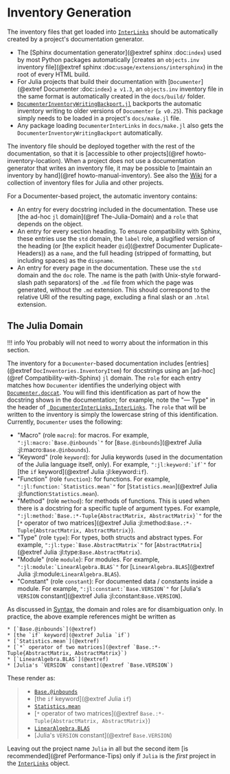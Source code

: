 # Inventory Generation

The inventory files that get loaded into [`InterLinks`](@ref) should be automatically created by a project's documentation generator.

* The [Sphinx documentation generator](@extref sphinx :doc:`index`) used by most Python packages automatically [creates an `objects.inv` inventory file](@extref sphinx :doc:`usage/extensions/intersphinx`) in the root of every HTML build.
* For Julia projects that build their documentation with [`Documenter`](@extref Documenter :doc:`index`) `≥ v1.3`, an `objects.inv` inventory file in the same format is automatically created in the `docs/build/` folder.
* [`DocumenterInventoryWritingBackport.jl`](https://github.com/JuliaDocs/DocumenterInventoryWritingBackport.jl) backports the automatic inventory writing to older versions of `Documenter` (`≥ v0.25`). This package simply needs to be loaded in a project's `docs/make.jl` file.
* Any package loading `DocumenterInterLinks` in `docs/make.jl` also gets the `DocumenterInventoryWritingBackport` automatically.

The inventory file should be deployed together with the rest of the documentation, so that it is [accessible to other projects](@ref howto-inventory-location). When a project does not use a documentation generator that writes an inventory file, it may be possible to [maintain an inventory by hand](@ref howto-manual-inventory). See also the [Wiki](https://github.com/JuliaDocs/DocumenterInterLinks.jl/wiki/Inventory-File-Repository) for a collection of inventory files for Julia and other projects.

For a Documenter-based project, the automatic inventory contains:

* An entry for every docstring included in the documentation. These use [the ad-hoc `jl` domain](@ref The-Julia-Domain) and a `role` that depends on the object.
* An entry for every section heading. To ensure compatibility with Sphinx, these entries use the `std` domain, the `label` role, a slugified version of the heading (or [the explicit header `@id`](@extref Documenter Duplicate-Headers)) as a `name`, and the full heading (stripped of formatting, but including spaces) as the `dispname`.
* An entry for every page in the documentation. These use the `std` domain and the `doc` role. The name is the path (with Unix-style forward-slash path separators) of the `.md` file from which the page was generated, without the `.md` extension. This should correspond to the relative URI of the resulting page, excluding a final slash or an `.html` extension.

## The Julia Domain

!!! info
    You  probably will not need to worry about the information in this section.

The inventory for a `Documenter`-based documentation includes [entries](@extref `DocInventories.InventoryItem`) for docstrings using an [ad-hoc](@ref Compatibility-with-Sphinx) `jl` domain. The `role` for each entry matches how `Documenter` identifies the underlying object with [`Documenter.doccat`](@extref). You will find this identification as part of how the docstring shows in the documentation; for example, note the "— Type" in the header of [` DocumenterInterLinks.InterLinks`](@ref). The `role` that will be written to the inventory is simply the lowercase string of this identification. Currently, `Documenter` uses the following:

* "Macro" (role `macro`): for macros. For example, ```":jl:macro:`Base.@inbounds`"``` for [`Base.@inbounds`](@extref Julia :jl:macro:`Base.@inbounds`).
* "Keyword" (role `keyword`): for Julia keywords (used in the documentation of the Julia language itself, only). For example, ```":jl:keyword:`if`"``` for [the `if` keyword](@extref Julia :jl:keyword:`if`).
* "Function" (role `function`): for functions. For example, ```":jl:function:`Statistics.mean`"``` for [`Statistics.mean`](@extref Julia :jl:function:`Statistics.mean`).
* "Method" (role `method`): for methods of functions. This is used when there is a docstring for a specific tuple of argument types. For example, ```":jl:method:`Base.:*-Tuple{AbstractMatrix, AbstractMatrix}`"``` for the [`*` operator of two matrices](@extref Julia :jl:method:`Base.:*-Tuple{AbstractMatrix, AbstractMatrix}`).
* "Type" (role `type`): For types, both structs and abstract types. For example, ```":jl:type:`Base.AbstractMatrix`"``` for [`AbstractMatrix`](@extref Julia :jl:type:`Base.AbstractMatrix`).
* "Module" (role `module`): For modules. For example, ```":jl:module:`LinearAlgebra.BLAS`"``` for [`LinearAlgebra.BLAS`](@extref Julia :jl:module:`LinearAlgebra.BLAS`).
* "Constant" (role `constant`): For documented data / constants inside a module. For example, ```":jl:constant:`Base.VERSION`"``` for [Julia's `VERSION` constant](@extref Julia :jl:constant:`Base.VERSION`).

As discussed in [Syntax](@ref), the domain and roles are for disambiguation only. In practice, the above example references might be written as

```
* [`Base.@inbounds`](@extref)
* [the `if` keyword](@extref Julia `if`)
* [`Statistics.mean`](@extref)
* [`*` operator of two matrices](@extref `Base.:*-Tuple{AbstractMatrix, AbstractMatrix}`)
* [`LinearAlgebra.BLAS`](@extref)
* [Julia's `VERSION` constant](@extref `Base.VERSION`)
```

These render as:

> * [`Base.@inbounds`](@extref)
> * [the `if` keyword](@extref Julia `if`)
> * [`Statistics.mean`](@extref)
> * [`*` operator of two matrices](@extref `Base.:*-Tuple{AbstractMatrix, AbstractMatrix}`)
> * [`LinearAlgebra.BLAS`](@extref)
> * [Julia's `VERSION` constant](@extref `Base.VERSION`)

Leaving out the project name `Julia` in all but the second item [is recommended](@ref Performance-Tips) only if `Julia` is the *first* project in the [`InterLinks`](@ref) object.
